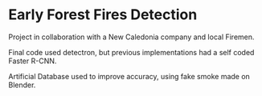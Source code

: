 # Early Forest Fires Detection
Project in collaboration with a New Caledonia company and local Firemen. 

Final code used detectron, but previous implementations had a self coded Faster R-CNN. 

Artificial Database used to improve accuracy, using fake smoke made on Blender.
